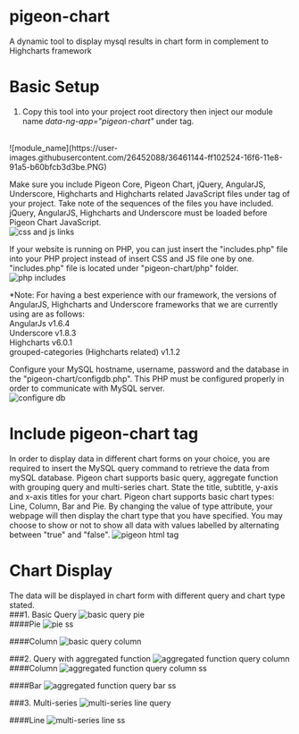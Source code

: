 # pigeon-chart
A dynamic tool to display mysql results in chart form in complement to Highcharts framework

# Basic Setup
1. Copy this tool into your project root directory then inject our module name *data-ng-app="pigeon-chart"* under <html> tag.
<br />
![module_name](https://user-images.githubusercontent.com/26452088/36461144-ff102524-16f6-11e8-91a5-b60bfcb3d3be.PNG)

Make sure you include Pigeon Core, Pigeon Chart, jQuery, AngularJS, Underscore, Highcharts and Highcharts related JavaScript files under <head> tag of your project. Take note of the sequences of the files you have included. jQuery, AngularJS, Highcharts and Underscore must be loaded before Pigeon Chart JavaScript.
<br />
![css and js links](https://user-images.githubusercontent.com/26452088/36462256-41d68618-16fd-11e8-86ca-ffb36ba38cca.PNG)
  
If your website is running on PHP, you can just insert the "includes.php" file into your PHP project instead of insert CSS and JS file one by one. "includes.php" file is located under "pigeon-chart/php" folder.
<br />
![php includes](https://user-images.githubusercontent.com/26452088/36462215-0c30014c-16fd-11e8-8940-c579dd9ae60d.PNG)

*Note: For having a best experience with our framework, the versions of AngularJS, Highcharts and Underscore frameworks that we are currently using are as follows:
<br />
AngularJs v1.6.4
<br />
Underscore v1.8.3
<br />
Highcharts v6.0.1
<br />
grouped-categories (Highcharts related) v1.1.2

Configure your MySQL hostname, username, password and the database in the "pigeon-chart/configdb.php". This PHP must be configured properly in order to communicate with MySQL server.
<br />
![configure db](https://user-images.githubusercontent.com/26452088/36461630-8e54c350-16f9-11e8-8111-1c93bd458914.PNG)

# Include pigeon-chart <html> tag
In order to display data in different chart forms on your choice, you are required to insert the MySQL query command to retrieve the data from mySQL database. Pigeon chart supports basic query, aggregate function with grouping query and multi-series chart. State the title, subtitle, y-axis and x-axis titles for your chart. Pigeon chart supports basic chart types: Line, Column, Bar and Pie. By changing the value of type attribute, your webpage will then display the chart type that you have specified. You may choose to show or not to show all data with values labelled by alternating between "true" and "false".
![pigeon html tag](https://user-images.githubusercontent.com/26452088/36461979-abbd8cd6-16fb-11e8-97f8-f1abd2141898.PNG)

# Chart Display
The data will be displayed in chart form with different query and chart type stated. 
<br />
###1. Basic Query 
![basic query pie](https://user-images.githubusercontent.com/26452088/36462456-86fa27bc-16fe-11e8-8142-dc385a0d7c69.PNG)
<br />
####Pie
![pie ss](https://user-images.githubusercontent.com/26452088/36462406-206abd18-16fe-11e8-93f4-e70a790fe4ea.PNG)
<br />

####Column
![basic query column](https://user-images.githubusercontent.com/26452088/36462479-ae00ab4c-16fe-11e8-9afb-ca034c0c37be.PNG)
<br />

###2. Query with aggregated function
![aggregated function query column](https://user-images.githubusercontent.com/26452088/36462412-32a0d08a-16fe-11e8-960c-1a26d99917a3.PNG)
<br />
####Column
![aggregated function query column ss](https://user-images.githubusercontent.com/26452088/36462526-f88b9ca8-16fe-11e8-9579-d01ce7596691.PNG)
<br />

####Bar
![aggregated function query bar ss](https://user-images.githubusercontent.com/26452088/36462544-16685ce8-16ff-11e8-829b-bc3693d7aa7d.PNG)
<br />

###3. Multi-series
![multi-series line query](https://user-images.githubusercontent.com/26452088/36462604-57111e6a-16ff-11e8-8f6c-d770a3d3f595.PNG)
<br />

####Line
![multi-series line ss](https://user-images.githubusercontent.com/26452088/36462626-7e924fe0-16ff-11e8-86cb-9661dcbc6739.PNG)


